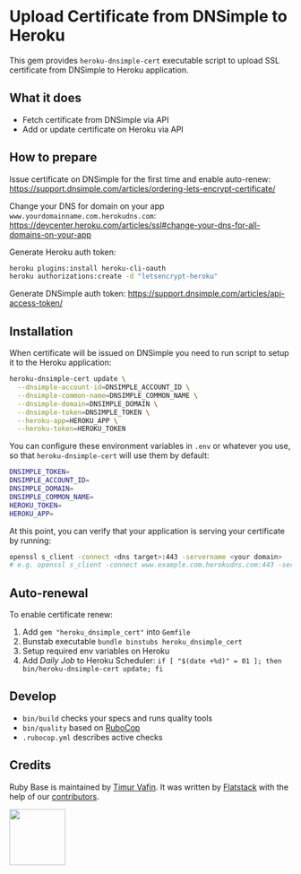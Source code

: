 # Upload Certificate from DNSimple to Heroku

This gem provides `heroku-dnsimple-cert` executable script to upload SSL certificate from DNSimple to Heroku application.

## What it does

* Fetch certificate from DNSimple via API
* Add or update certificate on Heroku via API

## How to prepare

Issue certificate on DNSimple for the first time and enable auto-renew:
https://support.dnsimple.com/articles/ordering-lets-encrypt-certificate/

Change your DNS for domain on your app `www.yourdomainname.com.herokudns.com`:
https://devcenter.heroku.com/articles/ssl#change-your-dns-for-all-domains-on-your-app

Generate Heroku auth token:
```bash
heroku plugins:install heroku-cli-oauth
heroku authorizations:create -d "letsencrypt-heroku"
```

Generate DNSimple auth token:
https://support.dnsimple.com/articles/api-access-token/

## Installation

When certificate will be issued on DNSimple you need to run script to setup it to the Heroku application:

```bash
heroku-dnsimple-cert update \
  --dnsimple-account-id=DNSIMPLE_ACCOUNT_ID \
  --dnsimple-common-name=DNSIMPLE_COMMON_NAME \
  --dnsimple-domain=DNSIMPLE_DOMAIN \
  --dnsimple-token=DNSIMPLE_TOKEN \
  --heroku-app=HEROKU_APP \
  --heroku-token=HEROKU_TOKEN
```

You can configure these environment variables in `.env` or whatever you use,
so that `heroku-dnsimple-cert` will use them by default:

```bash
DNSIMPLE_TOKEN=
DNSIMPLE_ACCOUNT_ID=
DNSIMPLE_DOMAIN=
DNSIMPLE_COMMON_NAME=
HEROKU_TOKEN=
HEROKU_APP=
```

At this point, you can verify that your application is serving your certificate by running:

```bash
openssl s_client -connect <dns target>:443 -servername <your domain>
# e.g. openssl s_client -connect www.example.com.herokudns.com:443 -servername www.example.com
```

## Auto-renewal

To enable certificate renew:

1. Add `gem "heroku_dnsimple_cert"` into `Gemfile`
2. Bunstab executable `bundle binstubs heroku_dnsimple_cert`
3. Setup required env variables on Heroku 
4. Add *Daily Job* to Heroku Scheduler: `if [ "$(date +%d)" = 01 ]; then bin/heroku-dnsimple-cert update; fi`

## Develop

* `bin/build` checks your specs and runs quality tools
* `bin/quality` based on [RuboCop](https://github.com/bbatsov/rubocop)
* `.rubocop.yml` describes active checks


## Credits

Ruby Base is maintained by [Timur Vafin](http://github.com/timurvafin).
It was written by [Flatstack](http://www.flatstack.com) with the help of our
[contributors](http://github.com/fs/ruby-base/contributors).


[<img src="http://www.flatstack.com/logo.svg" width="100"/>](http://www.flatstack.com)
